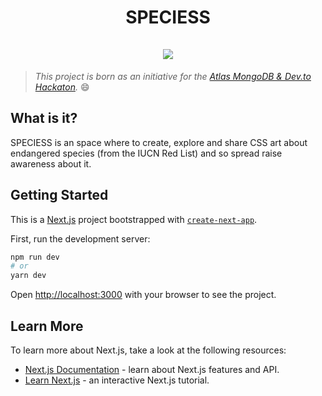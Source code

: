# <div align="center"> SPECIESS <br/> <br/> <img src="./public/images/speciess-logo.svg.svg"> </div>

> _This project is born as an initiative for the [Atlas MongoDB & Dev.to Hackaton](https://dev.to/devteam/announcing-the-mongodb-atlas-hackathon-on-dev-4b6m)._ 😄

## What is it?

SPECIESS is an space where to create, explore and share CSS art about endangered species (from the IUCN Red List) and so spread raise awareness about it.

## Getting Started

This is a [Next.js](https://nextjs.org/) project bootstrapped with [`create-next-app`](https://github.com/vercel/next.js/tree/canary/packages/create-next-app).

First, run the development server:

```bash
npm run dev
# or
yarn dev
```

Open [http://localhost:3000](http://localhost:3000) with your browser to see the project.

## Learn More

To learn more about Next.js, take a look at the following resources:

- [Next.js Documentation](https://nextjs.org/docs) - learn about Next.js features and API.
- [Learn Next.js](https://nextjs.org/learn) - an interactive Next.js tutorial.

